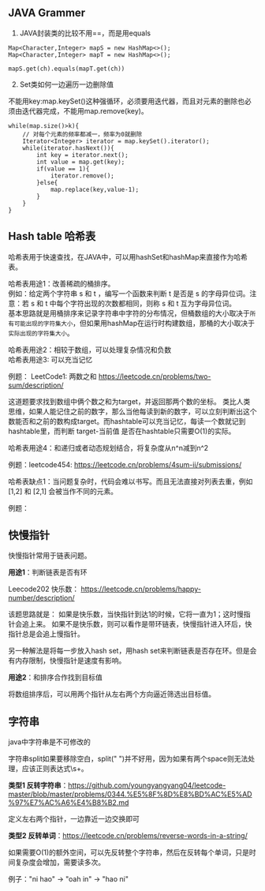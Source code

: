 ## JAVA Grammer

1. JAVA封装类的比较不用==，而是用equals

```
Map<Character,Integer> mapS = new HashMap<>();
Map<Character,Integer> mapT = new HashMap<>();

mapS.get(ch).equals(mapT.get(ch))
```

2. Set类如何一边遍历一边删除值

不能用key:map.keySet()这种强循环，必须要用迭代器，而且对元素的删除也必须由迭代器完成，不能用map.remove(key)。

```
while(map.size()>k){
    // 对每个元素的频率都减一，频率为0就删除
    Iterator<Integer> iterator = map.keySet().iterator();
    while(iterator.hasNext()){
        int key = iterator.next();
        int value = map.get(key);
        if(value == 1){
            iterator.remove();
        }else{
            map.replace(key,value-1);
        }
    }
}
```

## Hash table 哈希表

哈希表用于快速查找，在JAVA中，可以用hashSet和hashMap来直接作为哈希表。

哈希表用途1：改善稀疏的桶排序。 </br>
例如：给定两个字符串 s 和 t ，编写一个函数来判断 t 是否是 s 的字母异位词。注意：若 s 和 t 中每个字符出现的次数都相同，则称 s 和 t 互为字母异位词。</br>
基本思路就是用桶排序来记录字符串中字符的分布情况，但桶数组的大小取决于`所有可能出现的字符集大小`，但如果用hashMap在运行时构建数组，那桶的大小取决于`实际出现的字符集大小`。

哈希表用途2：相较于数组，可以处理复杂情况和负数<br>
哈希表用途3: 可以充当记忆

例题： LeetCode1: 两数之和 https://leetcode.cn/problems/two-sum/description/

这道题要求找到数组中俩个数之和为target，并返回那两个数的坐标。 类比人类思维，如果人能记住之前的数字，那么当他每读到新的数字，可以立刻判断出这个数能否和之前的数构成target。而hashtable可以充当记忆，每读一个数就记到hashtable里，而判断 target-当前值 是否在hashtable只需要O(1)的实际。

哈希表用途4：和递归或者动态规划结合，将复杂度从n^n减到n^2

例题：leetcode454: https://leetcode.cn/problems/4sum-ii/submissions/

哈希表缺点1：当问题复杂时，代码会难以书写。而且无法直接对列表去重，例如 [1,2] 和 [2,1] 会被当作不同的元素。

例题：

## 快慢指针
快慢指针常用于链表问题。

**用途1**：判断链表是否有环

Leecode202 快乐数： https://leetcode.cn/problems/happy-number/description/

该题思路就是： 如果是快乐数，当快指针到达1的时候，它将一直为1；这时慢指针会追上来。 如果不是快乐数，则可以看作是带环链表，快慢指针进入环后，快指针总是会追上慢指针。

另一种解法是将每一步放入hash set，用hash set来判断链表是否存在环。但是会有内存限制，快慢指针是速度有影响。

**用途2**：和排序合作找到目标值

将数组排序后，可以用两个指针从左右两个方向逼近筛选出目标值。


## 字符串

java中字符串是不可修改的

字符串split如果要移除空白，split(" ")并不好用，因为如果有两个space则无法处理，应该正则表达式\s+。

**类型1 反转字符串**：https://github.com/youngyangyang04/leetcode-master/blob/master/problems/0344.%E5%8F%8D%E8%BD%AC%E5%AD%97%E7%AC%A6%E4%B8%B2.md

定义左右两个指针，一边靠近一边交换即可

**类型2 反转单词**：https://leetcode.cn/problems/reverse-words-in-a-string/

如果需要O(1)的额外空间，可以先反转整个字符串，然后在反转每个单词，只是时间复杂度会增加，需要读多次。

例子："ni hao" -> "oah in" -> "hao ni"
